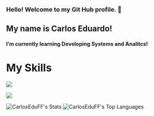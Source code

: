 ### Hello! Welcome to my Git Hub profile. 👋
## My name is Carlos Eduardo!

<h4>I’m currently learning Developing Systems and Analitcs!</h4> 

 
 <h1>My Skills</h1>

<p align="left">
  <a href="https://skillicons.dev">
    <img src="https://skillicons.dev/icons?i=html,css,bootstrap,js,cpp,java" />
  </a>
</p>
<p align="left">
  <a href="https://skillicons.dev">
    <img src="https://skillicons.dev/icons?i=php,kotlin" />
  </a>
</p>


![CarlosEduFF's Stats](https://github-readme-stats.vercel.app/api?username=CarlosEduFF&theme=radical&show_icons=true&hide_border=false&count_private=true)
![CarlosEduFF's Top Languages](https://github-readme-stats.vercel.app/api/top-langs/?username=CarlosEduFF&theme=radical&show_icons=true&hide_border=false&layout=compact)
